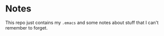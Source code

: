 Notes
=====

This repo just contains my `.emacs` and some notes about stuff that I can't remember to forget.